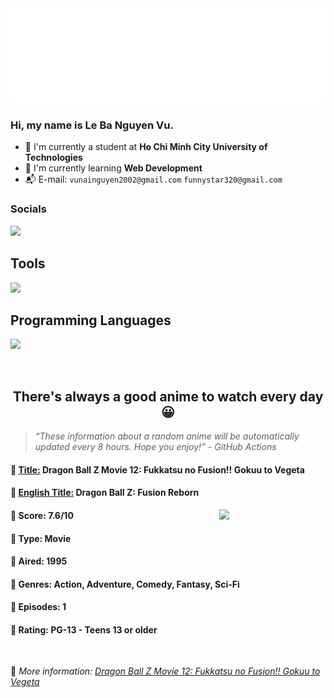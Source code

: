
<img src="svg/nai.svg" />

<br />

<h3>Hi, my name is <strong>Le Ba Nguyen Vu</strong>.</h3>

- 🏫 I'm currently a student at **Ho Chi Minh City University of Technologies**
- 👀 I'm currently learning **Web Development**
- 📬 E-mail: `vunainguyen2002@gmail.com` `funnystar320@gmail.com`


<h3>Socials</h3>
<a target="_blank" href="https://instagram.com/vu.le1352"><img src="https://img.shields.io/badge/Instagram-%23E4405F.svg?style=for-the-badge&logo=Instagram&logoColor=white" /></a>

<p>
  <h2>Tools</h2>
  <a href="https://skillicons.dev">
    <img src="https://skillicons.dev/icons?i=git,dotnet,mongodb,express,react,nodejs,bootstrap,tailwind,laravel,docker&theme=dark" />
  </a>

  <br />

  <h2>Programming Languages</h2>

  <a href="https://skillicons.dev">
    <img src="https://skillicons.dev/icons?i=javascript,typescript,html,css,cs,php&theme=dark" />
  </a>
</p>

<br />

<h2 align="center">There's always a good anime to watch every day 😀</h2>

<blockquote>
<i>
<q>These information about a random anime will be automatically updated every 8 hours. Hope you enjoy!</q> - GitHub Actions
</i>
</blockquote>

<h4>
  <strong>🥭 <u>Title:</u></strong> Dragon Ball Z Movie 12: Fukkatsu no Fusion!! Gokuu to Vegeta
</h4>

<h4>🌿 <u>English Title:</u> Dragon Ball Z: Fusion Reborn</h4>

<img align="right" width="170" src=https://cdn.myanimelist.net/images/anime/1015/93675.jpg />

<h4>🌱 Score: 7.6/10</h4>

<h4>🌲 Type: Movie</h4>

<h4>🌴 Aired: 1995</h4>

<h4>🌵 Genres: Action, Adventure, Comedy, Fantasy, Sci-Fi</h4>

<h4>🥑 Episodes: 1</h4>

<h4>🍏 Rating: PG-13 - Teens 13 or older</h4>

<br />

🍂 *More information: [Dragon Ball Z Movie 12: Fukkatsu no Fusion!! Gokuu to Vegeta](https://myanimelist.net/anime/905/Dragon_Ball_Z_Movie_12__Fukkatsu_no_Fusion_Gokuu_to_Vegeta)*
    